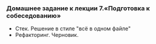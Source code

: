 ### Домашнее задание к лекции 7.«Подготовка к собеседованию»

- Стек. Решение в стиле "всё в одном файле"
- Рефакторинг. Черновик.